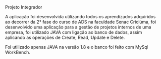 Projeto Integrador

A aplicação foi desenvolvida utilizando todos os aprendizados adquiridos ao
decorrer da 2° fase do curso de ADS na faculdade Senac Criciúma, foi desenvolvido
uma aplicação para a gestão de projetos internos de uma empresa, foi utilizado JAVA
com ligação ao banco de dados, assim aplicando as operações de Create, Read, Update e Delete.

Foi utilizado apenas JAVA na versão 1.8 e o banco foi feito com MySql WorkBench.
